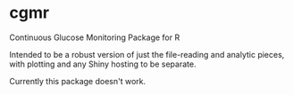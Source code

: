 # cgmr
Continuous Glucose Monitoring Package for R

Intended to be a robust version of just the file-reading and analytic pieces, with plotting and any Shiny hosting to be separate.

Currently this package doesn't work.

